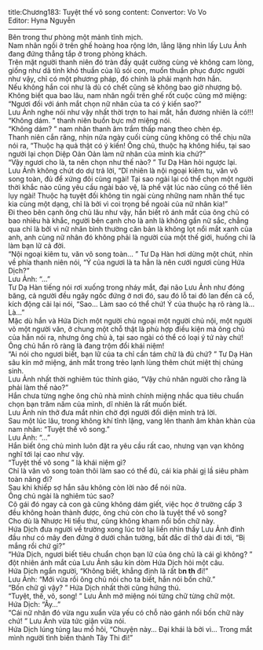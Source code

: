 title:Chương183: Tuyệt thế vô song
content:
Convertor: Vo Vo<br>Editor: Hyna Nguyễn<br>—————–<br>Bên trong thư phòng một mảnh tĩnh mịch.<br>Nam nhân ngồi ở trên ghế hoàng hoa rộng lớn, lẳng lặng nhìn lấy Lưu Ảnh đang đứng thẳng tắp ở trong phòng khách.<br>Trên mặt người thanh niên đó tràn đầy quật cường cùng vẻ không cam lòng, giống như dã tính khó thuần của lũ sói con, muốn thuần phục được người như vậy, chỉ có một phương pháp, đó chính là phải mạnh hơn hắn.<br>Nếu không hắn coi như là dù có chết cũng sẽ không bao giờ nhượng bộ.<br>Không biết qua bao lâu, nam nhân ngồi trên ghế rốt cuộc cũng mở miệng: “Ngươi đối với ánh mắt chọn nữ nhân của ta có ý kiến sao?”<br>Lưu Ảnh nghe nói như vậy nhất thời trợn to hai mắt, hắn đương nhiên là có!!!<br>“Không dám. ” thanh niên buồn bực mở miệng nói.<br>“Không dám? ” nam nhân thanh âm trầm thấp mang theo chèn ép.<br>Thanh niên cắn răng, nhịn nửa ngày cuối cùng cũng không có thể chịu nữa nói ra, “Thuộc hạ quả thật có ý kiến! Ông chủ, thuộc hạ không hiểu, tại sao người lại chọn Diệp Oản Oản làm nữ nhân của mình kia chứ?”<br>“Vậy ngươi cho là, ta nên chọn như thế nào? ” Tư Dạ Hàn hỏi ngược lại.<br>Lưu Ảnh không chút do dự trả lời, “Dĩ nhiên là nội ngoại kiêm tu, văn võ song toàn, đủ để xứng đôi cùng ngài! Tại sao ngài lại có thể chọn một người thời khắc nào cũng yêu cầu ngài bảo vệ, là phế vật lúc nào cũng có thể liên lụy ngài! Thuộc hạ tuyệt đối không tin ngài cùng những nam nhân thế tục kia cùng một dạng, chỉ là bởi vì coi trọng bề ngoài của nữ nhân kia!”<br>Đi theo bên cạnh ông chủ lâu như vậy, hắn biết rõ ánh mắt của ông chủ có bao nhiêu hà khắc, người bên cạnh cho là anh là không gần nữ sắc, chẳng qua chỉ là bởi vì nữ nhân bình thường căn bản là không lọt nổi mắt xanh của anh, anh cùng nữ nhân đó không phải là người của một thế giới, huống chi là làm bạn lữ cả đời.<br>“Nội ngoại kiêm tu, văn võ song toàn… ” Tư Dạ Hàn hơi dừng một chút, nhìn về phía thanh niên nói, “Ý của ngươi là ta hẳn là nên cưới ngươi cùng Hứa Dịch?”<br>Lưu Ảnh: “…”<br>Tư Dạ Hàn tiếng nói rơi xuống trong nháy mắt, đại não Lưu Ảnh như đóng băng, cả người đều ngây ngốc đứng ở nơi đó, sau đó lỗ tai đỏ lan đến cả cổ, kích động cãi lại nói, “Sao… Làm sao có thể chứ! Ý của thuộc hạ rõ ràng là… Là…”<br>Mặc dù hắn và Hứa Dịch một người chủ ngoại một người chủ nội, một người võ một người văn, ở chung một chỗ thật là phù hợp điều kiện mà ông chủ của hắn nói ra, nhưng ông chủ à, tại sao ngài có thể có loại ý tứ này chứ!<br>Ông chủ hắn rõ ràng là đang trộm đổi khái niệm!<br>“Ai nói cho ngươi biết, bạn lữ của ta chỉ cần tám chữ là đủ chứ? ” Tư Dạ Hàn sâu kín mở miệng, ánh mắt trong trẻo lạnh lùng thêm chút miệt thị chúng sinh.<br>Lưu Ảnh nhất thời nghiêm túc thỉnh giáo, “Vậy chủ nhân người cho rằng là phải làm thế nào?”<br>Hắn chưa từng nghe ông chủ nhà mình chính miệng nhắc qua tiêu chuẩn chọn bạn trăm năm của mình, dĩ nhiên là rất muốn biết.<br>Lưu Ảnh nín thở đưa mắt nhìn chờ đợi người đối diện mình trả lời.<br>Sau một lúc lâu, trong không khí tĩnh lặng, vang lên thanh âm khàn khàn của nam nhân: “Tuyệt thế vô song.”<br>Lưu Ảnh: “…”<br>Hắn biết ông chủ mình luôn đặt ra yêu cầu rất cao, nhưng vạn vạn không nghĩ tới lại cao như vậy.<br>“Tuyệt thế vô song ” là khái niệm gì?<br>Chỉ là văn võ song toàn thôi làm sao có thể đủ, cái kia phải gị lầ siêu phàm toàn năng đi?<br>Sau khi khiếp sợ hắn sâu không còn lời nào để nói nữa.<br>Ông chủ ngài là nghiêm túc sao?<br>Cô gái đó ngay cả con gà cũng không dám giết, việc học ở trường cấp 3 đều không hoàn thành được, ông chủ còn cho là tuyệt thế vô song?<br>Cho dù là Nhược Hi tiểu thư, cũng không kham nổi bốn chữ này.<br>Hứa Dịch đưa người về trường xong lúc trở lại liền nhìn thấy Lưu Ảnh đỉnh đầu như có mây đen đứng ở dưới chân tường, bất đắc dĩ thở dài đi tới, “Bị mắng rồi chứ gì?”<br>“Hứa Dịch, ngươi biết tiêu chuẩn chọn bạn lữ của ông chủ là cái gì không? ” đột nhiên ánh mắt của Lưu Ảnh sâu kín dòm Hứa Dịch hỏi một câu.<br>Hứa Dịch ngẩn người, “Không biết, khẳng định là rất b**n th** đi!”<br>Lưu Ảnh: “Mới vừa rồi ông chủ nói cho ta biết, hắn nói bốn chữ.”<br>“Bốn chữ gì vậy? ” Hứa Dịch nhất thời cũng hứng thú.<br>“Tuyệt, thế, vô, song! ” Lưu Ảnh mở miệng nói từng chữ từng chữ một.<br>Hứa Dịch: “Ây…”<br>“Cái nữ nhân đó vừa ngu xuẩn vừa yếu có chỗ nào gánh nổi bốn chữ này chứ! ” Lưu Ảnh vừa tức giận vừa nói.<br>Hứa Dịch lúng túng lau mồ hôi, “Chuyện này… Đại khái là bởi vì… Trong mắt mình người tình biến thành Tây Thi đi!”